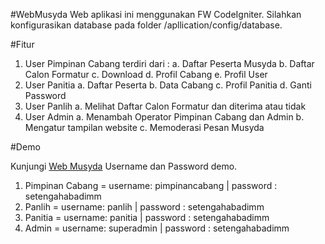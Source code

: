 #WebMusyda
Web aplikasi ini menggunakan FW CodeIgniter.  Silahkan konfigurasikan database pada folder /apllication/config/database. 

#Fitur
1. User Pimpinan Cabang terdiri dari :
a. Daftar Peserta Musyda
b. Daftar Calon Formatur
c. Download
d. Profil Cabang
e. Profil User
2. User Panitia
a. Daftar Peserta
b. Data Cabang
c. Profil Panitia
d. Ganti Password
3. User Panlih
a. Melihat Daftar Calon Formatur dan diterima atau tidak
4. User Admin
a. Menambah Operator Pimpinan Cabang dan Admin
b. Mengatur tampilan website
c. Memoderasi Pesan Musyda

#Demo

Kunjungi <a href="http://tanfidz.dppimm.or.id/webmusyda" target="_blank">Web Musyda</a>
Username dan Password demo.
1. Pimpinan Cabang = username: pimpinancabang | password : setengahabadimm
2. Panlih = username: panlih | password : setengahabadimm
3. Panitia = username: panitia | password : setengahabadimm
4. Admin = username: superadmin | password : setengahabadimm
